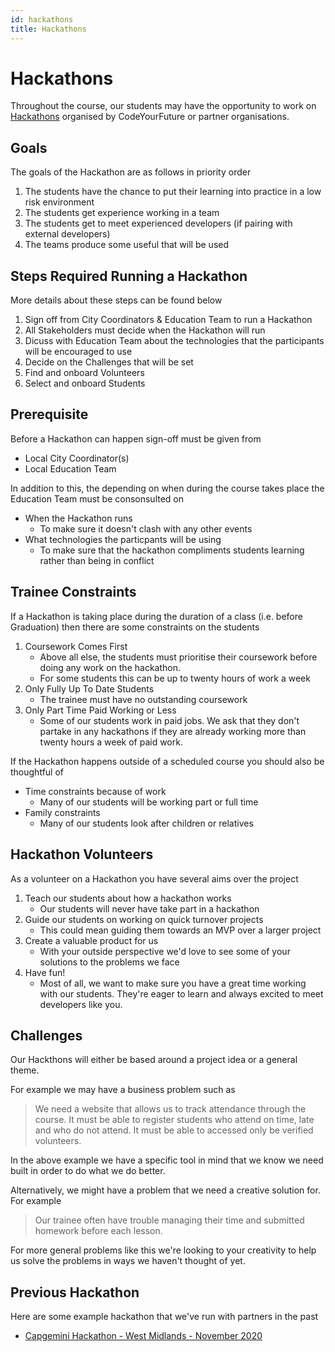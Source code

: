 ```yaml
---
id: hackathons
title: Hackathons
---
```


# Hackathons

Throughout the course, our students may have the opportunity to work on [Hackathons](https://en.wikipedia.org/wiki/Hackathon) organised by CodeYourFuture or partner organisations.

## Goals

The goals of the Hackathon are as follows in priority order

1. The students have the chance to put their learning into practice in a low risk environment
2. The students get experience working in a team
3. The students get to meet experienced developers \(if pairing with external developers\)
4. The teams produce some useful that will be used

## Steps Required Running a Hackathon

More details about these steps can be found below

1. Sign off from City Coordinators & Education Team to run a Hackathon
2. All Stakeholders must decide when the Hackathon will run
3. Dicuss with Education Team about the technologies that the participants will be encouraged to use
4. Decide on the Challenges that will be set
5. Find and onboard Volunteers
6. Select and onboard Students

## Prerequisite

Before a Hackathon can happen sign-off must be given from

* Local City Coordinator\(s\)
* Local Education Team

In addition to this, the depending on when during the course takes place the Education Team must be consonsulted on

* When the Hackathon runs
  * To make sure it doesn't clash with any other events
* What technologies the particpants will be using
  * To make sure that the hackathon compliments students learning rather than being in conflict

## Trainee Constraints

If a Hackathon is taking place during the duration of a class \(i.e. before Graduation\) then there are some constraints on the students

1. Coursework Comes First
   * Above all else, the students must prioritise their coursework before doing any work on the hackathon.
   * For some students this can be up to twenty hours of work a week
2. Only Fully Up To Date Students
   * The trainee must have no outstanding coursework
3. Only Part Time Paid Working or Less
   * Some of our students work in paid jobs. We ask that they don't partake in any hackathons if they are already working more than twenty hours a week of paid work.

If the Hackathon happens outside of a scheduled course you should also be thoughtful of

* Time constraints because of work
  * Many of our students will be working part or full time
* Family constraints
  * Many of our students look after children or relatives

## Hackathon Volunteers

As a volunteer on a Hackathon you have several aims over the project

1. Teach our students about how a hackathon works
   * Our students will never have take part in a hackathon
2. Guide our students on working on quick turnover projects
   * This could mean guiding them towards an MVP over a larger project
3. Create a valuable product for us
   * With your outside perspective we'd love to see some of your solutions to the problems we face
4. Have fun!
   * Most of all, we want to make sure you have a great time working with our students. They're eager to learn and always excited to meet developers like you.

## Challenges

Our Hackthons will either be based around a project idea or a general theme.

For example we may have a business problem such as

> We need a website that allows us to track attendance through the course. It must be able to register students who attend on time, late and who do not attend. It must be able to accessed only be verified volunteers.

In the above example we have a specific tool in mind that we know we need built in order to do what we do better.

Alternatively, we might have a problem that we need a creative solution for. For example

> Our trainee often have trouble managing their time and submitted homework before each lesson.

For more general problems like this we're looking to your creativity to help us solve the problems in ways we haven't thought of yet.

## Previous Hackathon

Here are some example hackathon that we've run with partners in the past

* [Capgemini Hackathon - West Midlands - November 2020](https://docs.google.com/document/d/1ZSA10i9ub6Mm_OpQKl3Esl6vP_A_crq7PiCwqzeTx6s/edit#)

